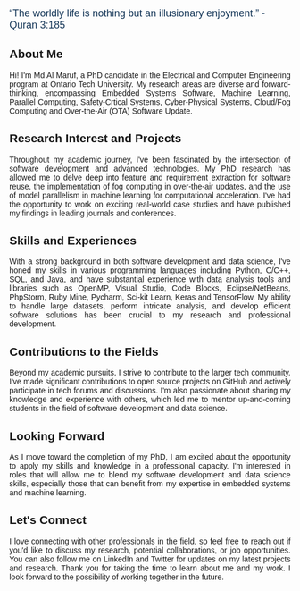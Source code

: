 
<!DOCTYPE html>
<html lang="en">
<head>
<meta charset="UTF-8">
<meta name="viewport" content="width=device-width, initial-scale=1.0">
<meta name="google-site-verification" content="5ElNfrTQKf40uwoq6ShseFu28oKZ7Rb5YuxIgEJrIEo" />
<title>About Me</title>
<style>
body {
    font-family: Arial, sans-serif;
}
.container {
    position: relative;
    max-width: 100%;
}
.container img {
    width: 100%;
    height: auto;
}
.container .text {
    position: absolute;
    bottom: 10px;
    left: 10px;
    background-color: #000;
    color: #fff;
    padding: 10px;
    opacity: 0.6;
}
.slideshow-container {
    position: relative;
    max-width: 100%;
    margin: auto;
}
.slide {
    display: none;
}
.fade {
    animation-name: fade;
    animation-duration: 1.5s;
}
@keyframes fade {
    from {
        opacity: 0.4;
    }
    to {
        opacity: 1;
    }
}
</style>
</head>
<body>

<!-- Slideshow container -->
<div class="slideshow-container">

  <!-- Full-width images with number and caption text -->
  <div class="slide fade">
    <img src="https://via.placeholder.com/150" style="width:100%">
    <div class="text">Caption Text</div>
  </div>

  <div class="slide fade">
    <img src="https://via.placeholder.com/150" style="width:100%">
    <div class="text">Caption Two</div>
  </div>

  <div class="slide fade">
    <img src="https://via.placeholder.com/150" style="width:100%">
    <div class="text">Caption Three</div>
  </div>

</div>

<script>
var slideIndex = 0;
showSlides();

function showSlides() {
  var i;
  var slides = document.getElementsByClassName("slide");
  for (i = 0; i < slides.length; i++) {
    slides[i].style.display = "none";  
  }
  slideIndex++;
  if (slideIndex > slides.length) {slideIndex = 1}    
  slides[slideIndex-1].style.display = "block";  
  setTimeout(showSlides, 2000); // Change image every 2 seconds
}
</script>

  


<p style="font-size:18px; color:#123456;">“The worldly life is nothing but an illusionary enjoyment.” - Quran 3:185</p>

<h2>About Me</h2>
<p style="text-align:justify">
Hi! I'm Md Al Maruf, a PhD candidate in the Electrical and Computer Engineering program at Ontario Tech University. My research areas are diverse and forward-thinking, encompassing Embedded Systems Software, Machine Learning, Parallel Computing, Safety-Crtical Systems, Cyber-Physical Systems, Cloud/Fog Computing and Over-the-Air (OTA) Software Update.
</p>

<h2>Research Interest and Projects</h2>
<p style="text-align:justify">
Throughout my academic journey, I've been fascinated by the intersection of software development and advanced technologies. My PhD research has allowed me to delve deep into feature and requirement extraction for software reuse, the implementation of fog computing in over-the-air updates, and the use of model parallelism in machine learning for computational acceleration. I've had the opportunity to work on exciting real-world case studies and have published my findings in leading journals and conferences.
</p>

<h2>Skills and Experiences</h2>
<p style="text-align:justify">
With a strong background in both software development and data science, I've honed my skills in various programming languages including Python, C/C++, SQL, and Java, and have substantial experience with data analysis tools and libraries such as OpenMP, Visual Studio, Code Blocks, Eclipse/NetBeans, PhpStorm, Ruby Mine, Pycharm, Sci-kit Learn, Keras and TensorFlow. My ability to handle large datasets, perform intricate analysis, and develop efficient software solutions has been crucial to my research and professional development.
</p>

<h2>Contributions to the Fields</h2>
<p style="text-align:justify">
Beyond my academic pursuits, I strive to contribute to the larger tech community. I've made significant contributions to open source projects on GitHub and actively participate in tech forums and discussions. I'm also passionate about sharing my knowledge and experience with others, which led me to mentor up-and-coming students in the field of software development and data science.
</p>

<h2>Looking Forward</h2>
<p style="text-align:justify">
As I move toward the completion of my PhD, I am excited about the opportunity to apply my skills and knowledge in a professional capacity. I'm interested in roles that will allow me to blend my software development and data science skills, especially those that can benefit from my expertise in embedded systems and machine learning.
</p>

<h2>Let's Connect</h2>
<p style="text-align:justify">
I love connecting with other professionals in the field, so feel free to reach out if you'd like to discuss my research, potential collaborations, or job opportunities. You can also follow me on LinkedIn and Twitter for updates on my latest projects and research. Thank you for taking the time to learn about me and my work. I look forward to the possibility of working together in the future.
</p>

</body>
</html>
